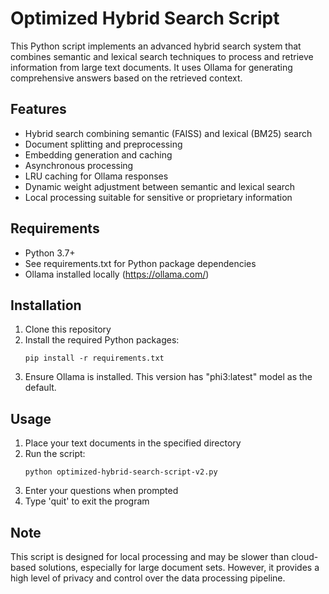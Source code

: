 # Optimized Hybrid Search Script

This Python script implements an advanced hybrid search system that combines semantic and lexical search techniques to process and retrieve information from large text documents. It uses Ollama for generating comprehensive answers based on the retrieved context.

## Features

- Hybrid search combining semantic (FAISS) and lexical (BM25) search
- Document splitting and preprocessing
- Embedding generation and caching
- Asynchronous processing
- LRU caching for Ollama responses
- Dynamic weight adjustment between semantic and lexical search
- Local processing suitable for sensitive or proprietary information

## Requirements

- Python 3.7+
- See requirements.txt for Python package dependencies
- Ollama installed locally (https://ollama.com/)

## Installation

1. Clone this repository
2. Install the required Python packages:
   ```
   pip install -r requirements.txt
   ```
3. Ensure Ollama is installed. This version has "phi3:latest" model as the default.

## Usage

1. Place your text documents in the specified directory
2. Run the script:
   ```
   python optimized-hybrid-search-script-v2.py
   ```
3. Enter your questions when prompted
4. Type 'quit' to exit the program

## Note

This script is designed for local processing and may be slower than cloud-based solutions, especially for large document sets. However, it provides a high level of privacy and control over the data processing pipeline.
